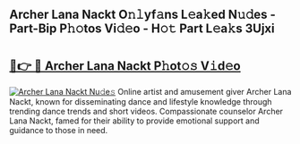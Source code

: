 ## Archer Lana Nackt O𝚗𝚕yf𝚊ns L𝚎a𝚔ed N𝚞𝚍es - Part-Bip P𝚑𝚘tos Vi𝚍𝚎o - H𝚘𝚝 Part L𝚎a𝚔s 3Ujxi

# <h2><a href="http://kf9ho39.oniu.top/?m=Archer+Lana+Nackt">🔗👉 🔴 Archer Lana Nackt P𝚑ot𝚘𝚜 V𝚒d𝚎o</a></h2>

[![Archer Lana Nackt Nu𝚍e𝚜](https://i.imgur.com/0qMVB7G.gif)](http://kf9ho39.oniu.top/?m=Archer+Lana+Nackt)
Online artist and amusement giver Archer Lana Nackt, known for disseminating dance and lifestyle knowledge through trending dance trends and short videos. Compassionate counselor Archer Lana Nackt, famed for their ability to provide emotional support and guidance to those in need.  
